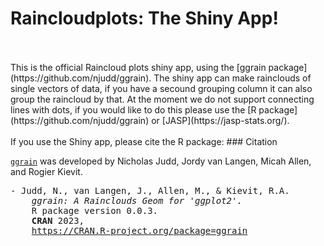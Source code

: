 # Raincloudplots: The Shiny App!
<br>
<br>
This is the official Raincloud plots shiny app, using the [ggrain package](https://github.com/njudd/ggrain). The shiny app can make rainclouds of single vectors of data, if you have a secound grouping column it can also group the raincloud by that. At the moment we do not support connecting lines with dots, if you would like to do this please use the [R package](https://github.com/njudd/ggrain) or [JASP](https://jasp-stats.org/).
<br>
<br>
If you use the Shiny app, please cite the R package:
### Citation

[`ggrain`](https://github.com/njudd/ggrain) was developed by Nicholas Judd, Jordy van Langen, Micah Allen, and Rogier Kievit. 

<pre>
- Judd, N., van Langen, J., Allen, M., & Kievit, R.A.
    <i>ggrain: A Rainclouds Geom for 'ggplot2'.</i>
    R package version 0.0.3.
    <b>CRAN</b> 2023,
    <a href="https://CRAN.R-project.org/package=ggrain">https://CRAN.R-project.org/package=ggrain</a>
</pre>


